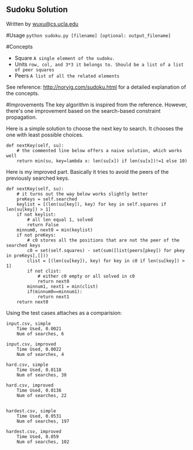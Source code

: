 Sudoku Solution
---
Written by wuxu@cs.ucla.edu


#Usage
`python sudoku.py [filename] [optional: output_filename]`


#Concepts


- Square `A single element of the sudoku.`
- Units  `row, col, and 3*3 it belongs to. Should be a list of a list of peer squares`
- Peers `A list of all the related elements`

See reference: http://norvig.com/sudoku.html for a detailed explanation of the concepts.

#Improvements
The key algorithm is inspired from the reference. However, there's one improvement based on the search-based constraint propagation.

Here is a simple solution to choose the next key to search. It chooses the one with least possible choices.

```
def nextKey(self, su):
    # the commented line below offers a naive solution, which works well
    return min(su, key=lambda x: len(su[x]) if len(su[x])!=1 else 10)
```


Here is my improved part. Basically it tries to avoid the peers of the previously searched keys.
```
def nextKey(self, su):
    # it turns out the way below works slightly better
    preKeys = self.searched
    keylist = [(len(su[key]), key) for key in self.squares if len(su[key]) > 1]
    if not keylist:
        # all len equal 1, solved
        return False
    minnum0, next0 = min(keylist)
    if not preKeys:
        # c0 stores all the positions that are not the peer of the searched keys
        c0 = set(self.squares) - set(sum([list(peers[pkey]) for pkey in preKeys],[]))
        clist = [(len(su[key]), key) for key in c0 if len(su[key]) > 1]
        if not clist:
            # either c0 empty or all solved in c0
            return next0
        minnum1, next1 = min(clist)
        if(minnum0==minnum1):
            return next1
    return next0
```

Using the test cases attaches as a comparision:

    input.csv, simple
        Time Used, 0.0021
        Num of searches, 6

    input.csv, improved
        Time Used, 0.0022
        Num of searches, 4

    hard.csv, simple
        Time Used, 0.0118
        Num of searches, 38

    hard.csv, improved
        Time Used, 0.0136
        Num of searches, 22


    hardest.csv, simple
        Time Used, 0.0531
        Num of searches, 197

    hardest.csv, improved
        Time Used, 0.059
        Num of searches, 102

